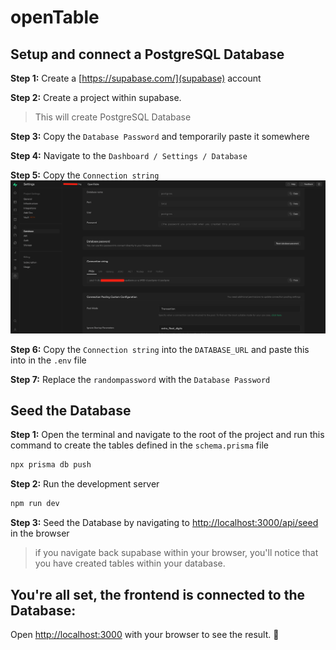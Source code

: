 # openTable
## Setup and connect a PostgreSQL Database
**Step 1:** Create a [https://supabase.com/](supabase) account

**Step 2:** Create a project within supabase.
> This will create PostgreSQL Database

**Step 3:** Copy the `Database Password` and temporarily paste it somewhere

**Step 4:** Navigate to the `Dashboard / Settings / Database`

**Step 5:** Copy the `Connection string`
![Screenshot of the Connection string you need to copy](readme_images/con_str_photo.png)

**Step 6:** Copy the `Connection string` into the `DATABASE_URL` and paste this into in the `.env` file

**Step 7:** Replace the `randompassword` with the `Database Password`

## Seed the Database
**Step 1:** Open the terminal and navigate to the root of the project and run this command to create the tables defined in the `schema.prisma` file
```bash
npx prisma db push
```

**Step 2:** Run the development server
```bash
npm run dev
```
**Step 3:** Seed the Database by navigating to [http://localhost:3000/api/seed](http://localhost:3000/api/seed) in the browser
> if you navigate back supabase within your browser, you'll notice that you have created tables within your database.

## You're all set, the frontend is connected to the Database:
Open [http://localhost:3000](http://localhost:3000) with your browser to see the result. 🤞
